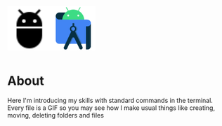 
<table align="center">
 <tr><img align="middle" alt="Ubuntu" title="Ubuntu" width="100px" src="./Sourses/adb.svg"/></tr>
 <tr><img align="middle" alt="Jira" title="Jira" width="100px" src="./Sourses/androidstudio-original.svg"/></tr>
</table>

# About 
Here I'm introducing my skills with standard commands in the terminal. Every file is a GIF so you may see how I make usual things like creating, moving, deleting folders and files

